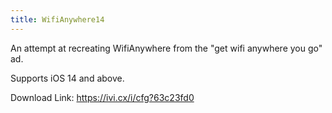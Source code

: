 ```yaml
---
title: WifiAnywhere14
---
```


An attempt at recreating WifiAnywhere from the "get wifi anywhere you go" ad.

Supports iOS 14 and above.

Download Link: https://ivi.cx/i/cfg?63c23fd0
